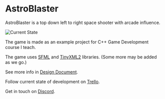 # AstroBlaster

AstroBlaster is a top down left to right space shooter with arcade influence.

![Current State](https://imgur.com/UJhHbky.gif)

The game is made as an example project for C++ Game Development course I teach.

The game uses [SFML](https://www.sfml-dev.org/) and [TinyXML2](http://www.grinninglizard.com/tinyxml2/) libraries. (Some more may be added as we go.)

See more info in [Design Document](doc/design_document.md).

Follow current state of development on [Trello](https://trello.com/b/g7NzBkfc/astroblaster).

Get in touch on [Discord](https://discord.gg/NX2jkPw).